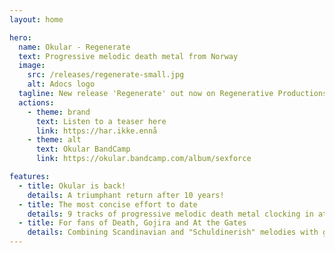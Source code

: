 ```yaml
---
layout: home

hero:
  name: Okular - Regenerate
  text: Progressive melodic death metal from Norway
  image:
    src: /releases/regenerate-small.jpg
    alt: Adocs logo
  tagline: New release 'Regenerate' out now on Regenerative Productions! Check it out from your favorite streaming provider.
  actions:
    - theme: brand
      text: Listen to a teaser here
      link: https://har.ikke.ennå
    - theme: alt
      text: Okular BandCamp
      link: https://okular.bandcamp.com/album/sexforce

features:
  - title: Okular is back!
    details: A triumphant return after 10 years!
  - title: The most concise effort to date
    details: 9 tracks of progressive melodic death metal clocking in at 37 minutes
  - title: For fans of Death, Gojira and At the Gates
    details: Combining Scandinavian and "Schuldinerish" melodies with groove and occasional dissonance
---
```


<!-- # Hello okular! -->

<!-- <img src="/okular-logo.jpeg" width="400"/> -->

<!-- Test -->

<!-- ![Okular logo](/okular-logo.jpeg) -->
